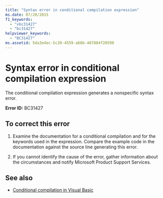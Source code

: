 ```yaml
---
title: "Syntax error in conditional compilation expression"
ms.date: 07/20/2015
f1_keywords: 
  - "vbc31427"
  - "bc31427"
helpviewer_keywords: 
  - "BC31427"
ms.assetid: 5da3e4ec-5c20-4559-a68b-487884f20598
---
```

# Syntax error in conditional compilation expression
The conditional compilation expression generates a nonspecific syntax error.  
  
 **Error ID:** BC31427  
  
## To correct this error  
  
1. Examine the documentation for a conditional compilation and for the keywords used in the expression. Compare the example code in the documentation against the source line generating this error.  
  
2. If you cannot identify the cause of the error, gather information about the circumstances and notify Microsoft Product Support Services.  
  
## See also

- [Conditional compilation in Visual Basic](../programming-guide/program-structure/conditional-compilation.md)
